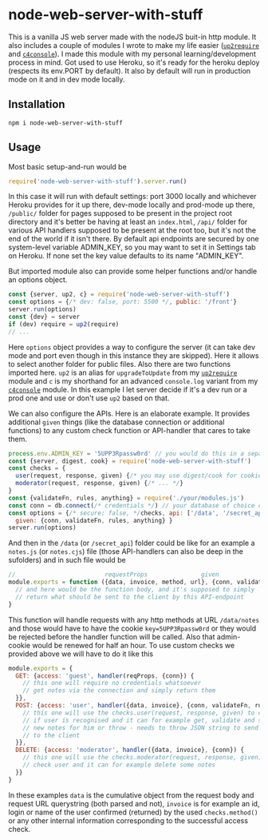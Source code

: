 # node-web-server-with-stuff

This is a vanilla JS web server made with the nodeJS buit-in http module. It also includes a couple of modules I wrote to make my life easier ([`up2require`](https://www.npmjs.com/package/up2require) and [`c4console`](https://www.npmjs.com/package/c4console)). I made this module with my personal learning/development process in mind. Got used to use Heroku, so it's ready for the heroku deploy (respects its env.PORT by default). It also by default will run in production mode on it and in dev mode locally.

## Installation
```
npm i node-web-server-with-stuff
```
## Usage

Most basic setup-and-run would be

```js
require('node-web-server-with-stuff').server.run()
```
In this case it will run with default settings: port 3000 locally and whichever Heroku provides for it up there, dev-mode locally and prod-mode up there, `/public/` folder for pages supposed to be present in the project root directory and it's better be having at least an `index.html`, `/api/` folder for various API handlers supposed to be present at the root too, but it's not the end of the world if it isn't there. By default api endpoints are secured by one system-level variable ADMIN_KEY, so you may want to set it in Settings tab on Heroku. If none set the key value defaults to its name "ADMIN_KEY".

But imported module also can provide some helper functions and/or handle an options object.

```js
const {server, up2, c} = require('node-web-server-with-stuff')
const options = {/* dev: false, port: 5500 */, public: '/front'}
server.run(options)
const {dev} = server
if (dev) require = up2(require)
// ...
```
Here `options` object provides a way to configure the server (it can take dev mode and port even though in this instance they are skipped). Here it allows to select another folder for public files.
Also there are two functions imported here. `up2` is an alias for `upgradeToUpdate` from my [`up2require`](https://www.npmjs.com/package/up2require) module and `c` is my shorthand for an advanced `console.log` variant from my [`c4console`](https://www.npmjs.com/package/c4console) module.
In this example I let server decide if it's a dev run or a prod one and use or don't use `up2` based on that.

We can also configure the APIs. Here is an elaborate example. It provides additional `given` things (like the database connection or additional functions) to any custom check function or API-handler that cares to take them.
```js
process.env.ADMIN_KEY = '5UPP3Rpassw0rd' // you would do this in a separate .gitignore-d file
const {server, digest, cook} = require('node-web-server-with-stuff')
const checks = {
  user(request, response, given) {/* you may use digest/cook for cookies here */}
  moderator(request, response, given) {/* ... */}
}
const {validateFn, rules, anything} = require('./your/modules.js')
const conn = db.connect(/* credentials */) // your database of choice connection here
const options = {/* secure: false, */checks, api: ['/data', '/secret_api'],
  given: {conn, validateFn, rules, anything} }
server.run(options)
```
And then in the `/data` (or `/secret_api`) folder could be like for an example a `notes.js` (or `notes.cjs`) file (those API-handlers can also be deep in the sufolders) and in such file would be
```js
//                         requestProps               given
module.exports = function ({data, invoice, method, url}, {conn, validateFn, rules, anything}) {
  // and here would be the function body, and it's supposed to simply
  // return what should be sent to the client by this API-endpoint
}
```
This function will handle requests with any http methods at URL `/data/notes` and those would have to have the cookie `key=5UPP3Rpassw0rd` or they would be rejected before the handler function will be called. Also that admin-cookie would be renewed for half an hour.
To use custom checks we provided above we will have to do it like this
```js
module.exports = {
  GET: {access: 'guest', handler(reqProps, {conn}) {
    // this one will require no credentials whatsoever
    // get notes via the connection and simply return them
  }},
  POST: {access: 'user', handler({data, invoice}, {conn, validateFn, rules}) {
    // this one will use the checks.user(request, response, given) to check
    // if user is recognised and it can for example get, validate and save
    // new notes for him or throw - needs to throw JSON string to send it
    // to the client
  }},
  DELETE: {access: 'moderator', handler({data, invoice}, {conn}) {
    // this one will use the checks.moderator(request, response, given) to
    // check user and it can for example delete some notes
  }}
}
```
In these examples `data` is the cumulative object from the request body and request URL querystring (both parsed and not), `invoice` is for example an id, login or name of the user confirmed (returned) by the used `checks.method()` or any other internal information corresponding to the successful access check.
